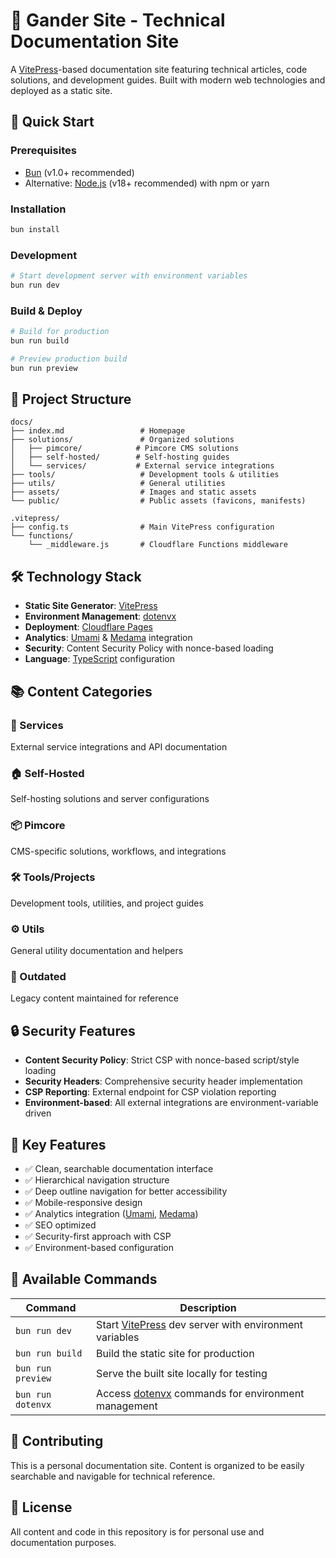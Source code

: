 # 🦆 Gander Site - Technical Documentation Site

A [VitePress](https://vitepress.dev/)-based documentation site featuring technical articles, code solutions, and development guides. Built with modern web technologies and deployed as a static site.

## 🚀 Quick Start

### Prerequisites

- [Bun](https://bun.sh/) (v1.0+ recommended)
- Alternative: [Node.js](https://nodejs.org/) (v18+ recommended) with npm or yarn

### Installation

```bash
bun install
```

### Development

```bash
# Start development server with environment variables
bun run dev
```

### Build & Deploy

```bash
# Build for production
bun run build

# Preview production build
bun run preview
```

## 📁 Project Structure

```
docs/
├── index.md                 # Homepage
├── solutions/               # Organized solutions
│   ├── pimcore/            # Pimcore CMS solutions
│   ├── self-hosted/        # Self-hosting guides
│   └── services/           # External service integrations
├── tools/                   # Development tools & utilities
├── utils/                   # General utilities
├── assets/                  # Images and static assets
└── public/                  # Public assets (favicons, manifests)

.vitepress/
├── config.ts                # Main VitePress configuration
└── functions/
    └── _middleware.js       # Cloudflare Functions middleware
```

## 🛠️ Technology Stack

- **Static Site Generator**: [VitePress](https://vitepress.dev/)
- **Environment Management**: [dotenvx](https://dotenvx.com/)
- **Deployment**: [Cloudflare Pages](https://pages.cloudflare.com/)
- **Analytics**: [Umami](https://umami.is/) & [Medama](https://medama.io/) integration
- **Security**: Content Security Policy with nonce-based loading
- **Language**: [TypeScript](https://www.typescriptlang.org/) configuration

## 📚 Content Categories

### 🔧 Services
External service integrations and API documentation

### 🏠 Self-Hosted
Self-hosting solutions and server configurations

### 📦 Pimcore
CMS-specific solutions, workflows, and integrations

### 🛠️ Tools/Projects
Development tools, utilities, and project guides

### ⚙️ Utils
General utility documentation and helpers

### 📜 Outdated
Legacy content maintained for reference

## 🔒 Security Features

- **Content Security Policy**: Strict CSP with nonce-based script/style loading
- **Security Headers**: Comprehensive security header implementation
- **CSP Reporting**: External endpoint for CSP violation reporting
- **Environment-based**: All external integrations are environment-variable driven

## 🌟 Key Features

- ✅ Clean, searchable documentation interface
- ✅ Hierarchical navigation structure
- ✅ Deep outline navigation for better accessibility
- ✅ Mobile-responsive design
- ✅ Analytics integration ([Umami](https://umami.is/), [Medama](https://medama.io/))
- ✅ SEO optimized
- ✅ Security-first approach with CSP
- ✅ Environment-based configuration

## 📝 Available Commands

| Command | Description |
|---------|-------------|
| `bun run dev` | Start [VitePress](https://vitepress.dev/) dev server with environment variables |
| `bun run build` | Build the static site for production |
| `bun run preview` | Serve the built site locally for testing |
| `bun run dotenvx` | Access [dotenvx](https://dotenvx.com/) commands for environment management |

## 🤝 Contributing

This is a personal documentation site. Content is organized to be easily searchable and navigable for technical reference.

## 📄 License

All content and code in this repository is for personal use and documentation purposes.
